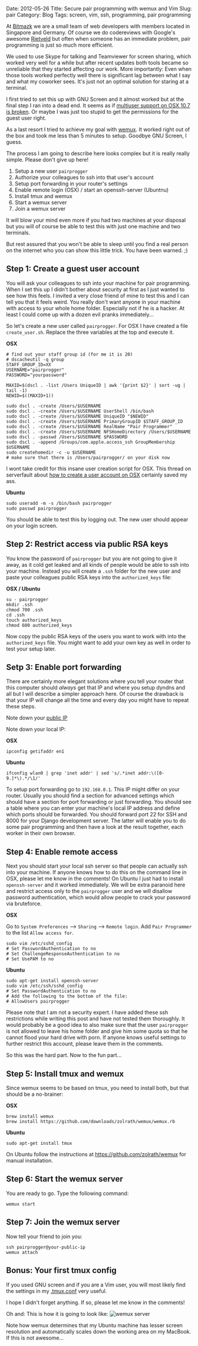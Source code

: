 Date: 2012-05-26
Title: Secure pair programming with wemux and Vim
Slug: pair
Category: Blog
Tags: screen, vim, ssh, programming, pair programming

At [Bitmazk](http://www.bitmazk.com) we are a small team of web developers
with members located in Singapore and Germany. Of course we do codereviews
with Google's awesome [Rietveld](https://code.google.com/p/rietveld/) but
often when someone has an immediate problem, pair programming is just so much
more efficient.

We used to use Skype for talking and Teamviewer for screen sharing, which
worked very well for a while but after recent updates both tools became so
unreliable that they started affecting our work. More importantly: Even when
those tools worked perfectly well there is significant lag between what I say
and what my coworker sees. It's just not an optimal solution for staring at a
terminal.

I first tried to set this up with GNU Screen and it almost worked but at the
final step I ran into a dead end. It seems as if
[multiuser support on OSX 10.7 is broken](http://superuser.com/questions/117684/gnu-screen-multiuser-mode-is-broken-in-os-x-10-6-snow-leopard).
Or maybe I was just too stupid to get the permissions for the guest user right. 

As a last resort I tried to achieve my goal with
[wemux](https://github.com/zolrath/wemux). It worked right out of the box and
took me less than 5 minutes to setup. Goodbye GNU Screen, I guess.

The process I am going to describe here looks complex but it is really really
simple. Please don't give up here!

1. Setup a new user ``pairprogger``
2. Authorize your colleagues to ssh into that user's account
3. Setup port forwarding in your router's settings
4. Enable remote login (OSX) / start an openssh-server (Ubuntnu)
5. Install tmux and wemux
6. Start a wemux server
7. Join a wemux server

It will blow your mind even more if you had two machines at your disposal but
you will of course be able to test this with just one machine and two
terminals.

But rest assured that you won't be able to sleep until you find a real person
on the internet who you can show this little trick. You have been warned. ;)

## Step 1: Create a guest user account

You will ask your colleagues to ssh into your machine for pair programming.
When I set this up I didn't bother about security at first as I just wanted
to see how this feels. I invited a very close friend of mine to test this
and I can tell you that it feels weird. You really don't want anyone in your
machine with access to your whole home folder. Especially not if he is a
hacker. At least I could come up with a dozen evil pranks immediately...

So let's create a new user called ``pairprogger``. For OSX I have created a
file ``create_user.sh``. Replace the three variables at the top and execute it.

**OSX**

    # find out your staff group id (for me it is 20)
    # dscacheutil -q group
    STAFF_GROUP_ID=XX
    USERNAME="pairprogger"
    PASSWORD="yourpassword"

    MAXID=$(dscl . -list /Users UniqueID | awk '{print $2}' | sort -ug | tail -1)
    NEWID=$((MAXID+1))

    sudo dscl . -create /Users/$USERNAME
    sudo dscl . -create /Users/$USERNAME UserShell /bin/bash
    sudo dscl . -create /Users/$USERNAME UniqueID "$NEWID"
    sudo dscl . -create /Users/$USERNAME PrimaryGroupID $STAFF_GROUP_ID
    sudo dscl . -create /Users/$USERNAME RealName "Pair Programmer"
    sudo dscl . -create /Users/$USERNAME NFSHomeDirectory /Users/$USERNAME
    sudo dscl . -passwd /Users/$USERNAME $PASSWORD
    sudo dscl . -append /Groups/com.apple.access_ssh GroupMembership $USERNAME
    sudo createhomedir -c -u $USERNAME
    # make sure that there is /Users/pairprogger/ on your disk now

I wont take credit for this insane user creation script for OSX.
This thread on serverfault about
[how to create a user account on OSX](http://serverfault.com/questions/20702/how-do-i-create-user-accounts-from-the-terminal-in-mac-os-x-10-5)
certainly saved my ass.

**Ubuntu**

    sudo useradd -m -s /bin/bash pairprogger
    sudo passwd pairprogger

You should be able to test this by logging out. The new user should appear
on your login screen.

## Step 2: Restrict access via public RSA keys

You know the password of ``pairprogger`` but you are not going to give it
away, as it cold get leaked and all kinds of people would be able to ssh into
your machine. Instead you will create a ``.ssh`` folder for the new user
and paste your colleagues public RSA keys into the ``authorized_keys`` file:

**OSX / Ubuntu**

    su - pairprogger
    mkdir .ssh
    chmod 700 .ssh
    cd .ssh
    touch authorized_keys
    chmod 600 authorized_keys

Now copy the public RSA keys of the users you want to work with into the
`authorized_keys` file. You might want to add your own key as well in order
to test your setup later.

## Setp 3: Enable port forwarding

There are certainly more elegant solutions where you tell your router that
this computer should _always_ get that IP and where you setup dyndns and all
but I will describe a simpler approach here. Of course the drawback is that
your IP will change all the time and every day you might have to repeat these
steps.

Note down your [public IP](https://duckduckgo.com/?q=ip)

Note down your local IP:

**OSX**

    ipconfig getifaddr en1

**Ubuntu**

    ifconfig wlan0 | grep 'inet addr' | sed 's/.*inet addr:\([0-9.]*\).*/\1/'

To setup port forwarding go to `192.168.0.1`. This IP might differ on your
router. Usually you should find a section for advanced settings which should
have a section for port forwarding or just forwarding. You should see a table
where you can enter your machine's local IP address and define which ports
should be forwarded. You should forward port 22 for SSH and 8000 for your
Django development server. The latter will enable you to do some pair
programming and then have a look at the result together, each worker in their
own browser.

## Step 4: Enable remote access

Next you should start your local ssh server so that people can actually ssh
into your machine. If anyone knows how to do this on the command line in OSX,
please let me know in the comments! On Ubuntu I just had to install
``openssh-server`` and it worked immediately. We will be extra paranoid here
and restrict access only to the ``pairprogger`` user and we will disallow
password authentication, which would allow people to crack your password
via bruteforce.

**OSX**

Go to `System Preferences` --> `Sharing` --> `Remote login`. Add
`Pair Programmer` to the list `Allow access for`.

    sudo vim /etc/sshd_config
    # Set PasswordAuthentication to no
    # Set ChallengeResponseAuthentication to no
    # Set UsePAM to no

**Ubuntu**

    sudo apt-get install openssh-server
    sudo vim /etc/ssh/sshd_config
    # Set PasswordAuthentication to no
    # Add the following to the bottom of the file:
    # AllowUsers pairprogger

Please note that I am not a security expert. I have added these ssh
restrictions while writing this post and have not tested them thoroughly. It
would probably be a good idea to also make sure that the user ``pairprogger``
is not allowed to leave his home folder and give him some quota so that he
cannot flood your hard drive with porn. If anyone knows useful settings to
further restrict this account, please leave them in the comments.

So this was the hard part. Now to the fun part...

## Step 5: Install tmux and wemux

Since wemux seems to be based on tmux, you need to install both, but that
should be a no-brainer:

**OSX**

    brew install wemux
    brew install https://github.com/downloads/zolrath/wemux/wemux.rb

**Ubuntu**

    sudo apt-get install tmux

On Ubuntu follow the instructions at https://github.com/zolrath/wemux for
manual installation.

## Step 6: Start the wemux server

You are ready to go. Type the following command:

    wemux start

## Step 7: Join the wemux server

Now tell your friend to join you:

    ssh pairprogger@your-public-ip
    wemux attach

## Bonus: Your first tmux config

If you used GNU screen and if you are a Vim user, you will most likely find the 
settings in my [.tmux.conf](https://github.com/mbrochh/mbrochh-dotfiles/blob/master/.tmux.conf)
very useful.

I hope I didn't forget anything. If so, please let me know in the comments!

Oh and: This is how it is going to look like:
![wemux server](./images/wemux.png)

Note how wemux determines that my Ubuntu machine has lesser screen resolution
and automatically scales down the working area on my MacBook. If this is not
awesome...
